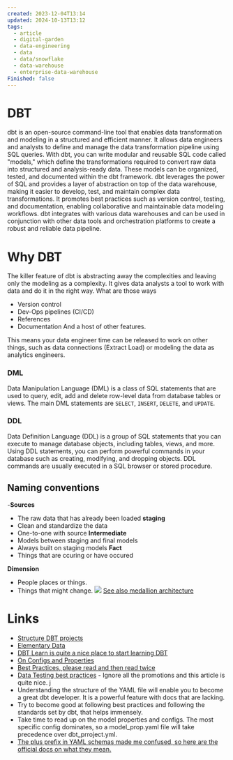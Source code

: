 ```yaml
---
created: 2023-12-04T13:14
updated: 2024-10-13T13:12
tags:
  - article
  - digital-garden
  - data-engineering
  - data
  - data/snowflake
  - data-warehouse
  - enterprise-data-warehouse
Finished: false
---
```


# DBT
dbt is an open-source command-line tool that enables data transformation and modeling in a structured and efficient manner. It allows data engineers and analysts to define and manage the data transformation pipeline using SQL queries. With dbt, you can write modular and reusable SQL code called "models," which define the transformations required to convert raw data into structured and analysis-ready data. These models can be organized, tested, and documented within the dbt framework. dbt leverages the power of SQL and provides a layer of abstraction on top of the data warehouse, making it easier to develop, test, and maintain complex data transformations. It promotes best practices such as version control, testing, and documentation, enabling collaborative and maintainable data modeling workflows. dbt integrates with various data warehouses and can be used in conjunction with other data tools and orchestration platforms to create a robust and reliable data pipeline.

# Why DBT
The killer feature of dbt is abstracting away the complexities and leaving only the modeling as a complexity. It gives data analysts a tool to work with data and do it in the right way. What are those ways

- Version control
- Dev-Ops pipelines (CI/CD)
- References
- Documentation
And a host of other features. 

This means your data engineer time can be released to work on other things, such as data connections (Extract Load) or modeling the data as analytics engineers. 

### DML
Data Manipulation Language (DML) is a class of SQL statements that are used to query, edit, add and delete row-level data from database tables or views. The main DML statements are `SELECT`, `INSERT`, `DELETE`, and `UPDATE`.

### DDL 
Data Definition Language (DDL) is a group of SQL statements that you can execute to manage database objects, including tables, views, and more. Using DDL statements, you can perform powerful commands in your database such as creating, modifying, and dropping objects. DDL commands are usually executed in a SQL browser or stored procedure.


## Naming conventions
-**Sources**
- The raw data that has already been loaded
**staging**
- Clean and standardize the data
- One-to-one with source
**Intermediate**
- Models between staging and final models
- Always built on staging models
**Fact**
- Things that are ccuring or have occured

**Dimension**
- People places or things.
- Things that might change. 
![](../../../static/images/Pasted%20image%2020240428140431.png)
[See also medallion architecture](https://www.databricks.com/glossary/medallion-architecture)

# Links
- [Structure DBT projects](https://docs.getdbt.com/best-practices/how-we-structure/1-guide-overview)
- [Elementary Data](https://www.elementary-data.com/)
- [DBT Learn is quite a nice place to start learning DBT](https://www.getdbt.com/dbt-learn)
- [On Configs and Properties](https://docs.getdbt.com/reference/configs-and-properties)
- [Best Practices, please read and then read twice](https://docs.getdbt.com/best-practices)
- [Data Testing best practices](https://www.datafold.com/blog/7-dbt-testing-best-practices?) - Ignore all the promotions and this article is quite nice. j
- Understanding the structure of the YAML file will enable you to become a great dbt developer. It is a powerful feature with docs that are lacking. 
- Try to become good at following best practices and following the standards set by dbt, that helps immensely.  
- Take time to read up on the model properties and configs. The most specific config dominates, so a model_prop.yaml file will take precedence over dbt_prroject.yml.
- [The plus prefix in YAML schemas made me confused, so here are the official docs on what they mean.](https://docs.getdbt.com/reference/resource-configs/plus-prefix)  

